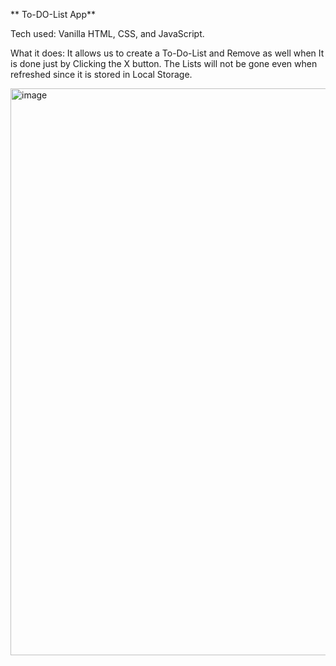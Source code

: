 ** To-DO-List App**

Tech used: Vanilla HTML, CSS, and JavaScript.

What it does: It allows us to create a To-Do-List and Remove as well when It is done just by Clicking the X button. The Lists will not be gone even when refreshed since it is stored in 
              Local Storage.

<img width="1917" height="907" alt="image" src="https://github.com/user-attachments/assets/f2660594-ace9-4fb4-8714-8eeb654eed08" />
